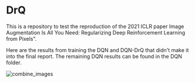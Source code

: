 # DrQ
This is a repository to test the reproduction of the 2021 ICLR paper Image Augmentation Is All You Need: Regularizing Deep Reinforcement Learning from Pixels".


Here are the results from training the DQN and DQN-DrQ that didn't make it into the final report. The remaining DQN results can be found in the DQN folder.

![combine_images](https://user-images.githubusercontent.com/41129056/236246866-f104a3ff-ced4-479d-8dbc-f28c7666f655.jpg)
